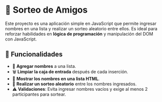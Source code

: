 # 🎉 Sorteo de Amigos

Este proyecto es una aplicación simple en JavaScript que permite ingresar nombres en una lista y realizar un sorteo aleatorio entre ellos. Es ideal para reforzar habilidades en **lógica de programación** y manipulación del DOM con JavaScript.

## 🚀 Funcionalidades

- 📌 **Agregar nombres** a una lista.
- 🗑️ **Limpiar la caja de entrada** después de cada inserción.
- 📜 **Mostrar los nombres en una lista HTML**.
- 🎲 **Realizar un sorteo aleatorio** entre los nombres ingresados.
- ⚠️ **Validaciones**: Evita ingresar nombres vacíos y exige al menos 2 participantes para sortear.
